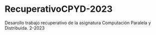 # RecuperativoCPYD-2023
Desarollo trabajo recuperativo de la asignatura Computación Paralela y Distribuida. 2-2023

